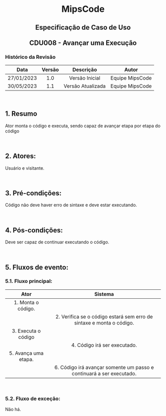 # <p align="center"> MipsCode </p>


## <p align="center"> Especificação de Caso de Uso <br><br> CDU008 - Avançar uma Execução </p> 

### Histórico da Revisão 

| Data | Versão | Descrição | Autor |
| :-----: | :-----: | :-----: | :-----: |
| 27/01/2023 | 1.0 | Versão Inicial | Equipe MipsCode |
| 30/05/2023 | 1.1 | Versão Atualizada | Equipe MipsCode |

<br>

## 1. Resumo
Ator monta o código e executa, sendo capaz de avançar etapa por etapa do código

<br>

## 2. Atores: 
Usuário e visitante.

<br>

## 3. Pré-condições:
Código não deve haver erro de sintaxe e deve estar executando.

<br>

## 4. Pós-condições: 
Deve ser capaz de continuar executando o código.

<br>

## 5. Fluxos de evento:
### 5.1. Fluxo principal:

| Ator | Sistema |
| :-----------------: | :-----------------: | 
| 1. Monta o código. | | 
|  | 2. Verifica se o código estará sem erro de sintaxe e monta o código. |
| 3. Executa o código | | 
|  | 4. Código irá ser executado. |
| 5. Avança uma etapa. | | 
|  | 6. Código irá avançar somente um passo e continuará a ser executado. |

<br>

### 5.2. Fluxo de exceção:
Não há.

